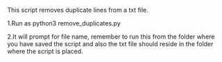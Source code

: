 This script removes duplicate lines from a txt file.

1.Run as python3 remove_duplicates.py

2.It will prompt for file name, remember to run this from the folder where you have saved the script and also the txt file should reside in the folder where the script is placed.
